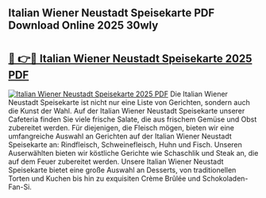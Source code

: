 ## Italian Wiener Neustadt Speisekarte PDF Download Online 2025 30wly

# <h2><a href="http://gc63g0u.nevu.top/?p=Italian+Wiener+Neustadt+Speisekarte">🔗 👉🔴 Italian Wiener Neustadt Speisekarte 2025 PDF</a></h2>

[![Italian Wiener Neustadt Speisekarte 2025 PDF](https://i.imgur.com/dBaPXMq.png)](http://gc63g0u.nevu.top/?p=Italian+Wiener+Neustadt+Speisekarte)
Die Italian Wiener Neustadt Speisekarte ist nicht nur eine Liste von Gerichten, sondern auch die Kunst der Wahl. Auf der Italian Wiener Neustadt Speisekarte unserer Cafeteria finden Sie viele frische Salate, die aus frischem Gemüse und Obst zubereitet werden. Für diejenigen, die Fleisch mögen, bieten wir eine umfangreiche Auswahl an Gerichten auf der Italian Wiener Neustadt Speisekarte an: Rindfleisch, Schweinefleisch, Huhn und Fisch. Unseren Auserwählten bieten wir köstliche Gerichte wie Schaschlik und Steak an, die auf dem Feuer zubereitet werden. Unsere Italian Wiener Neustadt Speisekarte bietet eine große Auswahl an Desserts, von traditionellen Torten und Kuchen bis hin zu exquisiten Crème Brûlée und Schokoladen-Fan-Si.
